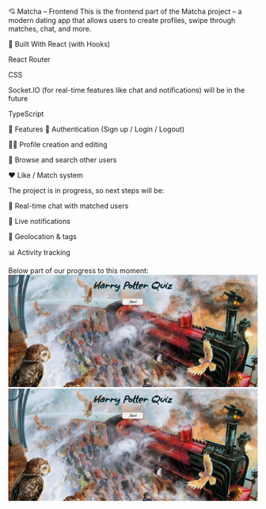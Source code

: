 
💘 Matcha – Frontend
This is the frontend part of the Matcha project – a modern dating app that allows users to create profiles, swipe through matches, chat, and more.

🧱 Built With
React (with Hooks)

React Router

CSS 

Socket.IO (for real-time features like chat and notifications) will be in the future

TypeScript 

🚀 Features
🔐 Authentication (Sign up / Login / Logout)

🙍‍♀️ Profile creation and editing

🧭 Browse and search other users

❤️ Like / Match system

The project is in progress, so next steps will be: 

💬 Real-time chat with matched users

🔔 Live notifications

📍 Geolocation & tags

📊 Activity tracking

Below part of our progress to this moment:
![alt text](https://github.com/Annabel-13/hp_quiz/blob/master/screen2.png)
![alt text](https://github.com/Annabel-13/hp_quiz/blob/master/screen2.png)


